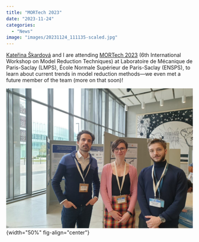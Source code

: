 ```yaml
---
title: "MORTech 2023"
date: "2023-11-24"
categories: 
  - "News"
image: "images/20231124_111135-scaled.jpg"
---
```


[Kateřina Škardová](https://m3disim.saclay.inria.fr/people/katerina-skardova) and I are attending [MORTech 2023](https://mortech2023.sciencesconf.org) (6th International Workshop on Model Reduction Techniques) at Laboratoire de Mécanique de Paris-Saclay (LMPS), École Normale Supérieur de Paris-Saclay (ENSPS), to learn about current trends in model reduction methods—we even met a future member of the team (more on that soon)!

![](images/20231124_111135-1024x768.jpg){width="50%" fig-align="center"}
